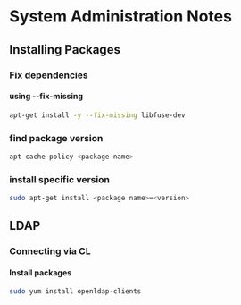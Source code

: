 # System Administration Notes

## Installing Packages

### Fix dependencies

#### using --fix-missing

```bash
apt-get install -y --fix-missing libfuse-dev
```

### find package version

```bash
apt-cache policy <package name>
```

### install specific version

```bash
sudo apt-get install <package name>=<version>
```

## LDAP

### Connecting via CL 

#### Install packages

```bash
sudo yum install openldap-clients
```


